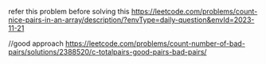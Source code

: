 refer this problem before solving this https://leetcode.com/problems/count-nice-pairs-in-an-array/description/?envType=daily-question&envId=2023-11-21

//good approach
https://leetcode.com/problems/count-number-of-bad-pairs/solutions/2388520/c-totalpairs-good-pairs-bad-pairs/

